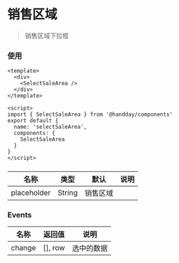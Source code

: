 # 销售区域

> 销售区域下拉框

### 使用

```vue
<template>
  <div>
    <SelectSaleArea />
  </div>
</template>

<script>
import { SelectSaleArea } from '@handday/components'
export default {
  name: 'selectSaleArea',
  components: {
    SelectSaleArea
  }
}
</script>

```

###
| 名称 | 类型 | 默认 | 说明 |
| --- | --- | --- | --- |
| placeholder | String | 销售区域 |  |

### Events
| 名称 | 返回值 | 说明 |
| --- | --- | --- |
| change | [], row | 选中的数据 |
